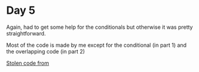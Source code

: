 # Day 5
Again, had to get some help for the conditionals but otherwise it was pretty straightforward.

Most of the code is made by me except for the conditional (in part 1) and the overlapping code (in part 2)

[Stolen code from](https://www.youtube.com/watch?v=NmxHw_bHhGM)
